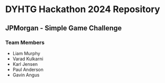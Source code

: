# DYHTG Hackathon 2024 Repository
## JPMorgan - Simple Game Challenge

### Team Members
- Liam Murphy
- Varad Kulkarni
- Karl Jensen
- Paul Anderson
- Gavin Angus
